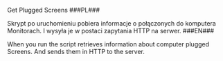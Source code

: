 Get Plugged Screens
###PL###

Skrypt po uruchomieniu  pobiera informacje o połączonych do komputera Monitorach. I wysyła je w postaci zapytania HTTP na serwer.
###EN###

When you run the script retrieves information about computer plugged Screens. And sends them in HTTP to the server.

